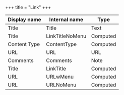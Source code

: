 +++
title = "Link"
+++

Display name | Internal name | Type
--- | --- | ---
Title | Title | Text
Title | LinkTitleNoMenu | Computed
Content Type | ContentType | Computed
URL | URL | URL
Comments | Comments | Note
Title | LinkTitle | Computed
URL | URLwMenu | Computed
URL | URLNoMenu | Computed
